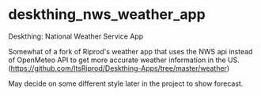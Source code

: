 # deskthing_nws_weather_app
Deskthing: National Weather Service App 

Somewhat of a fork of Riprod's weather app that uses the NWS api instead of OpenMeteo API to get more accurate weather information in the US. (https://github.com/ItsRiprod/Deskthing-Apps/tree/master/weather)

May decide on some different style later in the project to show forecast. 

